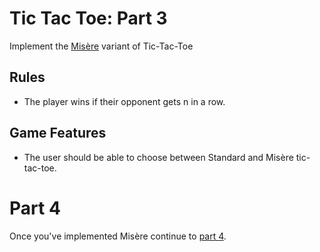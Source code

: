 # Tic Tac Toe: Part 3

Implement the [Misère](https://en.wikipedia.org/wiki/Tic-tac-toe_variants#Misere_Tic-tac-toe) variant of Tic-Tac-Toe

## Rules

* The player wins if their opponent gets n in a row.

## Game Features

* The user should be able to choose between Standard and Misère tic-tac-toe.

# Part 4

Once you've implemented Misère continue to [part 4](./part4.md).
